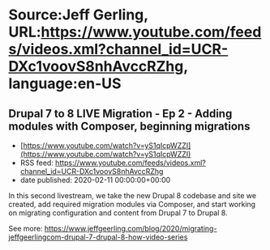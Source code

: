 # Source:Jeff Gerling, URL:https://www.youtube.com/feeds/videos.xml?channel_id=UCR-DXc1voovS8nhAvccRZhg, language:en-US

## Drupal 7 to 8 LIVE Migration - Ep 2 - Adding modules with Composer, beginning migrations
 - [https://www.youtube.com/watch?v=yS1qIcpWZZI](https://www.youtube.com/watch?v=yS1qIcpWZZI)
 - RSS feed: https://www.youtube.com/feeds/videos.xml?channel_id=UCR-DXc1voovS8nhAvccRZhg
 - date published: 2020-02-11 00:00:00+00:00

In this second livestream, we take the new Drupal 8 codebase and site we created, add required migration modules via Composer, and start working on migrating configuration and content from Drupal 7 to Drupal 8.

See more: https://www.jeffgeerling.com/blog/2020/migrating-jeffgeerlingcom-drupal-7-drupal-8-how-video-series

